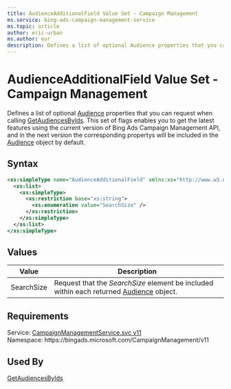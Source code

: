 ```yaml
---
title: AudienceAdditionalField Value Set - Campaign Management
ms.service: bing-ads-campaign-management-service
ms.topic: article
author: eric-urban
ms.author: eur
description: Defines a list of optional Audience properties that you can request when calling GetAudiencesByIds.
---
```

# AudienceAdditionalField Value Set - Campaign Management
Defines a list of optional [Audience](../campaign-management-service/audience.md) properties that you can request when calling [GetAudiencesByIds](../campaign-management-service/getaudiencesbyids.md). This set of flags enables you to get the latest features using the current version of Bing Ads Campaign Management API, and in the next version the corresponding propertys will be included in the [Audience](../campaign-management-service/audience.md) object by default.

## Syntax
```xml
<xs:simpleType name="AudienceAdditionalField" xmlns:xs="http://www.w3.org/2001/XMLSchema">
  <xs:list>
    <xs:simpleType>
      <xs:restriction base="xs:string">
        <xs:enumeration value="SearchSize" />
      </xs:restriction>
    </xs:simpleType>
  </xs:list>
</xs:simpleType>
```

## <a name="values"></a>Values

|Value|Description|
|-----------|---------------|
|<a name="searchsize"></a>SearchSize|Request that the *SearchSize* element be included within each returned [Audience](../campaign-management-service/audience.md) object.|

## Requirements
Service: [CampaignManagementService.svc v11](https://campaign.api.bingads.microsoft.com/Api/Advertiser/CampaignManagement/v11/CampaignManagementService.svc)  
Namespace: https\://bingads.microsoft.com/CampaignManagement/v11  

## Used By
[GetAudiencesByIds](getaudiencesbyids.md)  
